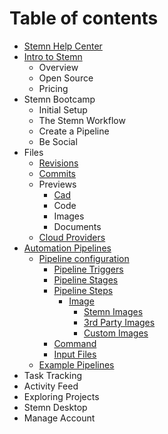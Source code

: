 # Table of contents

* [Stemn Help Center](README.md)
* [Intro to Stemn](intro-to-stemn/README.md)
  * Overview
  * Open Source
  * Pricing
* Stemn Bootcamp
  * Initial Setup
  * The Stemn Workflow
  * Create a Pipeline
  * Be Social
* Files
  * [Revisions](untitled/file-revisions-and-commits.md)
  * [Commits](untitled/commits.md)
  * Previews
    * [Cad](untitled/file-previews/cad.md)
    * Code
    * Images
    * Documents
  * [Cloud Providers](untitled/cloud-providers.md)
* [Automation Pipelines](automation-pipelines/README.md)
  * [Pipeline configuration](automation-pipelines/configuration/README.md)
    * [Pipeline Triggers](automation-pipelines/configuration/triggers.md)
    * [Pipeline Stages](automation-pipelines/configuration/stages.md)
    * [Pipeline Steps](automation-pipelines/configuration/steps/README.md)
      * [Image](automation-pipelines/configuration/steps/images/README.md)
        * [Stemn Images](automation-pipelines/configuration/steps/images/stemn.md)
        * [3rd Party Images](automation-pipelines/configuration/steps/images/3rd-party.md)
        * [Custom Images](automation-pipelines/configuration/steps/images/custom.md)
    * [Command](automation-pipelines/configuration/commands.md)
    * [Input Files](automation-pipelines/configuration/input-files.md)
  * [Example Pipelines](automation-pipelines/advanced-examples.md)
* Task Tracking
* Activity Feed
* Exploring Projects
* Stemn Desktop
* Manage Account

